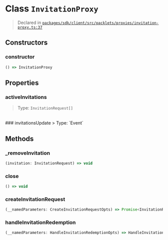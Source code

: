 # Class `InvitationProxy`
> Declared in [`packages/sdk/client/src/packlets/proxies/invitation-proxy.ts:37`](https://github.com/dxos/protocols/blob/main/packages/sdk/client/src/packlets/proxies/invitation-proxy.ts#L37)




## Constructors
### constructor
```ts
() => InvitationProxy
```

## Properties
### activeInvitations 
> Type: `InvitationRequest[]`
<br/>
### invitationsUpdate 
> Type: `Event<void>`
<br/>

## Methods
### _removeInvitation
```ts
(invitation: InvitationRequest) => void
```
### close
```ts
() => void
```
### createInvitationRequest
```ts
(__namedParameters: CreateInvitationRequestOpts) => Promise<InvitationRequest>
```
### handleInvitationRedemption
```ts
(__namedParameters: HandleInvitationRedemptionOpts) => HandleInvitationRedemptionResult
```